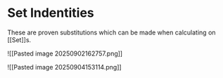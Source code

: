 # Set Indentities

These are proven substitutions which can be made when calculating on [[Set]]s.

![[Pasted image 20250902162757.png]]

![[Pasted image 20250904153114.png]]